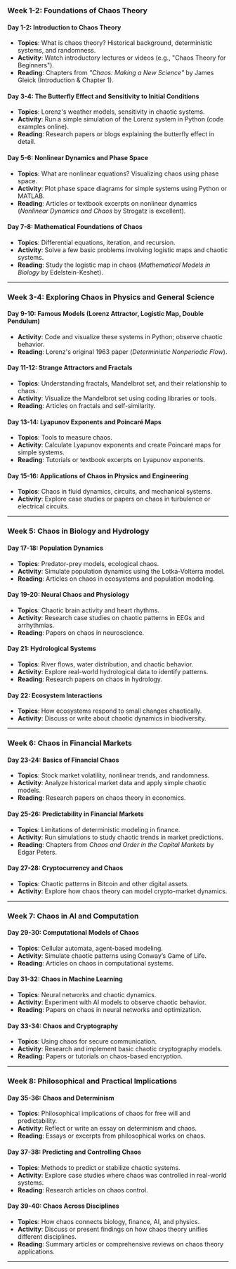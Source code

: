 ### **Week 1-2: Foundations of Chaos Theory**
#### **Day 1-2: Introduction to Chaos Theory**
- **Topics**: What is chaos theory? Historical background, deterministic systems, and randomness.
- **Activity**: Watch introductory lectures or videos (e.g., "Chaos Theory for Beginners").
- **Reading**: Chapters from *"Chaos: Making a New Science"* by James Gleick (Introduction & Chapter 1).
  
#### **Day 3-4: The Butterfly Effect and Sensitivity to Initial Conditions**
- **Topics**: Lorenz's weather models, sensitivity in chaotic systems.
- **Activity**: Run a simple simulation of the Lorenz system in Python (code examples online).
- **Reading**: Research papers or blogs explaining the butterfly effect in detail.

#### **Day 5-6: Nonlinear Dynamics and Phase Space**
- **Topics**: What are nonlinear equations? Visualizing chaos using phase space.
- **Activity**: Plot phase space diagrams for simple systems using Python or MATLAB.
- **Reading**: Articles or textbook excerpts on nonlinear dynamics (*Nonlinear Dynamics and Chaos* by Strogatz is excellent).

#### **Day 7-8: Mathematical Foundations of Chaos**
- **Topics**: Differential equations, iteration, and recursion.
- **Activity**: Solve a few basic problems involving logistic maps and chaotic systems.
- **Reading**: Study the logistic map in chaos (*Mathematical Models in Biology* by Edelstein-Keshet).

---

### **Week 3-4: Exploring Chaos in Physics and General Science**
#### **Day 9-10: Famous Models (Lorenz Attractor, Logistic Map, Double Pendulum)**
- **Activity**: Code and visualize these systems in Python; observe chaotic behavior.
- **Reading**: Lorenz's original 1963 paper (*Deterministic Nonperiodic Flow*).

#### **Day 11-12: Strange Attractors and Fractals**
- **Topics**: Understanding fractals, Mandelbrot set, and their relationship to chaos.
- **Activity**: Visualize the Mandelbrot set using coding libraries or tools.
- **Reading**: Articles on fractals and self-similarity.

#### **Day 13-14: Lyapunov Exponents and Poincaré Maps**
- **Topics**: Tools to measure chaos.
- **Activity**: Calculate Lyapunov exponents and create Poincaré maps for simple systems.
- **Reading**: Tutorials or textbook excerpts on Lyapunov exponents.

#### **Day 15-16: Applications of Chaos in Physics and Engineering**
- **Topics**: Chaos in fluid dynamics, circuits, and mechanical systems.
- **Activity**: Explore case studies or papers on chaos in turbulence or electrical circuits.

---

### **Week 5: Chaos in Biology and Hydrology**
#### **Day 17-18: Population Dynamics**
- **Topics**: Predator-prey models, ecological chaos.
- **Activity**: Simulate population dynamics using the Lotka-Volterra model.
- **Reading**: Articles on chaos in ecosystems and population modeling.

#### **Day 19-20: Neural Chaos and Physiology**
- **Topics**: Chaotic brain activity and heart rhythms.
- **Activity**: Research case studies on chaotic patterns in EEGs and arrhythmias.
- **Reading**: Papers on chaos in neuroscience.

#### **Day 21: Hydrological Systems**
- **Topics**: River flows, water distribution, and chaotic behavior.
- **Activity**: Explore real-world hydrological data to identify patterns.
- **Reading**: Research papers on chaos in hydrology.

#### **Day 22: Ecosystem Interactions**
- **Topics**: How ecosystems respond to small changes chaotically.
- **Activity**: Discuss or write about chaotic dynamics in biodiversity.

---

### **Week 6: Chaos in Financial Markets**
#### **Day 23-24: Basics of Financial Chaos**
- **Topics**: Stock market volatility, nonlinear trends, and randomness.
- **Activity**: Analyze historical market data and apply simple chaotic models.
- **Reading**: Research papers on chaos theory in economics.

#### **Day 25-26: Predictability in Financial Markets**
- **Topics**: Limitations of deterministic modeling in finance.
- **Activity**: Run simulations to study chaotic trends in market predictions.
- **Reading**: Chapters from *Chaos and Order in the Capital Markets* by Edgar Peters.

#### **Day 27-28: Cryptocurrency and Chaos**
- **Topics**: Chaotic patterns in Bitcoin and other digital assets.
- **Activity**: Explore how chaos theory can model crypto-market dynamics.

---

### **Week 7: Chaos in AI and Computation**
#### **Day 29-30: Computational Models of Chaos**
- **Topics**: Cellular automata, agent-based modeling.
- **Activity**: Simulate chaotic patterns using Conway’s Game of Life.
- **Reading**: Articles on chaos in computational systems.

#### **Day 31-32: Chaos in Machine Learning**
- **Topics**: Neural networks and chaotic dynamics.
- **Activity**: Experiment with AI models to observe chaotic behavior.
- **Reading**: Papers on chaos in neural networks and optimization.

#### **Day 33-34: Chaos and Cryptography**
- **Topics**: Using chaos for secure communication.
- **Activity**: Research and implement basic chaotic cryptography models.
- **Reading**: Papers or tutorials on chaos-based encryption.

---

### **Week 8: Philosophical and Practical Implications**
#### **Day 35-36: Chaos and Determinism**
- **Topics**: Philosophical implications of chaos for free will and predictability.
- **Activity**: Reflect or write an essay on determinism and chaos.
- **Reading**: Essays or excerpts from philosophical works on chaos.

#### **Day 37-38: Predicting and Controlling Chaos**
- **Topics**: Methods to predict or stabilize chaotic systems.
- **Activity**: Explore case studies where chaos was controlled in real-world systems.
- **Reading**: Research articles on chaos control.

#### **Day 39-40: Chaos Across Disciplines**
- **Topics**: How chaos connects biology, finance, AI, and physics.
- **Activity**: Discuss or present findings on how chaos theory unifies different disciplines.
- **Reading**: Summary articles or comprehensive reviews on chaos theory applications.

---